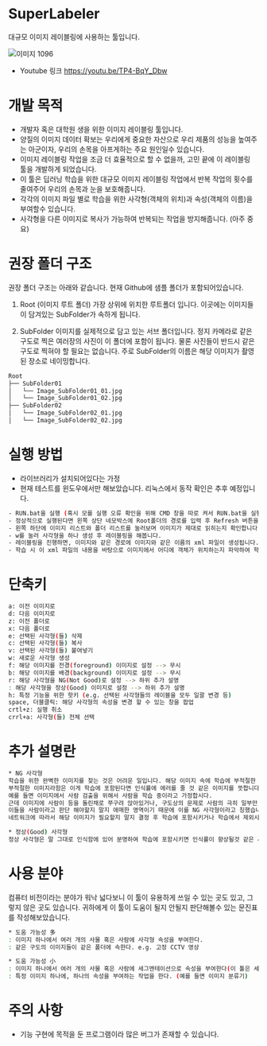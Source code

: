 # SuperLabeler
대규모 이미지 레이블링에 사용하는 툴입니다.

![이미지 1096](https://user-images.githubusercontent.com/20436037/105574672-54760480-5d66-11eb-8bd4-258f300480dc.png)

* Youtube 링크
https://youtu.be/TP4-BqY_Dbw

# 개발 목적
* 개발자 혹은 대학원 생을 위한 이미지 레이블링 툴입니다. 
* 양질의 이미지 데이터 확보는 우리에게 중요한 자산으로 우리 제품의 성능을 높여주는 아군이자, 
우리의 손목을 아프게하는 주요 원인일수 있습니다. 
* 이미지 레이블링 작업을 조금 더 효율적으로 할 수 없을까, 고민 끝에 이 레이블링 툴을 개발하게 되었습니다. 
* 이 툴은 딥러닝 학습을 위한 대규모 이미지 레이블링 작업에서 반복 작업의 횟수를 줄여주어 우리의 손목과 눈을 보호해줍니다. 
* 각각의 이미지 파일 별로 학습을 위한 사각형(객체의 위치)과 속성(객체의 이름)을 부여할수 있습니다.
* 사각형을 다른 이미지로 복사가 가능하여 반복되는 작업을 방지해줍니다. (아주 중요)


# 권장 폴더 구조
권장 폴더 구조는 아래와 같습니다. 현재 Github에 샘플 폴더가 포함되어있습니다. 

1. Root (이미지 루트 폴더)
가장 상위에 위치한 루트폴더 입니다. 이곳에는 이미지들이 담겨있는 SubFolder가 속하게 됩니다.

2. SubFolder
이미지를 실제적으로 담고 있는 서브 폴더입니다. 정지 카메라로 같은 구도로 찍은 여러장의 사진이 이 폴더에 포함이 됩니다. 물론 사진들이 반드시 같은 구도로 찍혀야 할 필요는 없습니다. 
주로 SubFolder의 이름은 해당 이미지가 촬영된 장소로 네이밍합니다.
```sh
Root
├── SubFolder01
│   └── Image_SubFolder01_01.jpg
│   └── Image_SubFolder01_02.jpg
├── SubFolder02
│   └── Image_SubFolder02_01.jpg
│   └── Image_SubFolder02_02.jpg
```

# 실행 방법
* 라이브러리가 설치되어있다는 가정
* 현재 테스트를 윈도우에서만 해보았습니다. 리눅스에서 동작 확인은 추후 예정입니다.
```sh
- RUN.bat을 실행 (혹시 모를 실행 오류 확인을 위해 CMD 창을 따로 켜서 RUN.bat을 실행시켜주세요.)
- 정상적으로 실행된다면 왼쪽 상단 네모박스에 Root폴더의 경로를 입력 후 Refresh 버튼을 눌러주세요.
- 왼쪽 하단에 이미지 리스트와 폴더 리스트를 눌러보며 이미지가 제대로 읽히는지 확인합니다.
- w를 눌러 사각형을 하나 생성 후 레이블링을 해봅니다.
- 레이블링을 진행하면, 이미지와 같은 경로에 이미지와 같은 이름의 xml 파일이 생성됩니다.
- 학습 시 이 xml 파일의 내용을 바탕으로 이미지에서 어디에 객체가 위치하는지 파악하여 학습에 반영합니다.
```


# 단축키
```sh
a: 이전 이미지로
d: 다음 이미지로
z: 이전 폴더로
x: 다음 폴더로
e: 선택된 사각형(들) 삭제
c: 선택된 사각형(들) 복사
v: 선택된 사각형(들) 붙여넣기
w: 새로운 사각형 생성
f: 해당 이미지를 전경(foreground) 이미지로 설정 --> 무시
b: 해당 이미지를 배경(background) 이미지로 설정 --> 무시
r: 해당 사각형을 NG(Not Good)로 설정 --> 하위 추가 설명
: 해당 사각형을 정상(Good) 이미지로 설정 --> 하위 추가 설명
h: 특정 기능을 위한 핫키 (e.g. 선택된 사각형들의 레이블을 모두 일괄 변경 등)
space, 더블클릭: 해당 사각형의 속성을 변경 할 수 있는 창을 팝업
crtl+z: 실행 취소
crrl+a: 사각형(들) 전체 선택
```

# 추가 설명란
```sh
* NG 사각형
학습을 위한 완벽한 이미지를 찾는 것은 어려운 일입니다. 해당 이미지 속에 학습에 부적절한 이미지가 섞여있을수 있습니다. 
부적절한 이미지라함은 이게 학습에 포함된다면 인식률에 에러를 줄 것 같은 이미지를 뜻합니다. 
예를 들면 이미지에서 사람 검출을 위해서 사람을 학습 중이라고 가정합시다. 
근데 이미지에 사람이 등을 돌린채로 쭈구려 앉아있거나, 구도상의 문제로 사람의 극히 일부만 나오는 이미지가 존재합니다.
이들을 사람이라고 판단 해야할지 말지 애매한 영역이기 때문에 이를 NG 사각형이라고 칭했습니다. 
네트워크에 따라서 해당 이미지가 필요할지 말지 결정 후 학습에 포함시키거나 학습에서 제외시키기 위한 키워드입니다.

* 정상(Good) 사각형
정상 사각형은 말 그대로 인식함에 있어 분명하여 학습에 포함시키면 인식률이 향상될것 같은 사각형을 칭합니다. 
```

# 사용 분야
컴퓨터 비전이라는 분야가 워낙 넓다보니 이 툴이 유용하게 쓰일 수 있는 곳도 있고, 그렇지 않은 곳도 있습니다. 
귀하에게 이 툴이 도움이 될지 안될지 판단해볼수 있는 문진표를 작성해보았습니다.
```sh
* 도움 가능성 多
: 이미지 하나에서 여러 개의 사물 혹은 사람에 사각형 속성을 부여한다.
: 같은 구도의 이미지들이 같은 폴더에 속한다. e.g. 고정 CCTV 영상

* 도움 가능성 小
: 이미지 하나에서 여러 개의 사물 혹은 사람에 세그멘테이션으로 속성을 부여한다(이 툴은 세그멘테이션을 지원하지 않습니다.)
: 특정 이미지 하나에, 하나의 속성을 부여하는 작업을 한다. (예를 들면 이미지 분류기)
```

# 주의 사항
* 기능 구현에 목적을 둔 프로그램이라 많은 버그가 존재할 수 있습니다.



